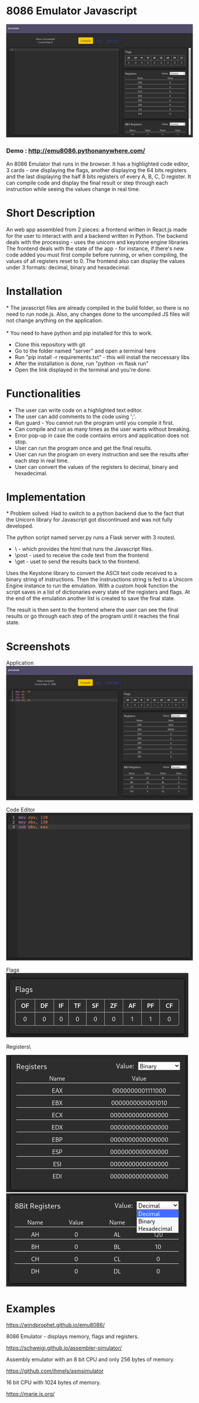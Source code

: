 # 8086 Emulator Javascript

![alt text](ss2.png "Main")

### Demo :  http://emu8086.pythonanywhere.com/

An 8086 Emulator that runs in the browser. It has a highlighted code editor, 3 cards - one displaying the flags, another displaying the 64 bits registers and the last displaying the half 8 bits registers of every A, B, C, D register. It can compile code and display the final result or step through each instruction while seeing the values change in real time.


# Short Description

An web app assembled from 2 pieces: a frontend written in React.js made for the user to interact with and a backend written in Python.
The backend deals with the processing - uses the unicorn and keystone engine libraries 
The frontend deals with the state of the app - for instance, if there's new code added you must first compile before running, or when compiling, the values of all registers reset to 0.
The frontend also can display the values under 3 formats: decimal, binary and hexadecimal.

# Installation

\* The javascript files are already compiled in the build folder, so there is no need to run node.js. Also, any changes done to the uncompiled JS files will not change anything on the application. \
\
\* You need to have python and pip installed for this to work.

* Clone this repository with git
* Go to the folder named "server" and open a terminal here
* Run "pip install -r requirements.txt" - this will install the neccessary libs
* After the installation is done, run "python -m flask run"
* Open the link displayed in the terminal and you're done.

# Functionalities

* The user can write code on a highlighted text editor.
* The user can add comments to the code using ';'.
* Run guard - You cannot run the program until you compile it first.
* Can compile and run as many times as the user wants without breaking.
* Error pop-up in case the code contains errors and application does not stop.
* User can run the program once and get the final results.
* User can run the program on every instruction and see the results after each step in real time.
* User can convert the values of the registers to decimal, binary and hexadecimal.

# Implementation
\* Problem solved: Had to switch to a python backend due to the fact that the Unicorn library for Javascript got discontinued and was not fully developed.

The python script named server.py runs a Flask server with 3 routes\
* \ - which provides the html that runs the Javascript files.
* \post - used to receive the code text from the frontend 
* \get - uset to send the results back to the frontend.

Uses the Keystone library to convert the ASCII text code received to a binary string of instructions. Then the instrusctions string is fed to a Unicorn Engine instance to run the emulation. With a custom hook function the script saves in a list of dictionaries every state of the registers and flags. At the end of the emulation another list is created to save the final state.

The result is then sent to the frontend where the user can see the final results or go through each step of the program until it reaches the final state.

# Screenshots
Application\
![alt text](ss1.png "Application")

Code Editor\
![alt text](ss3.png "Main")

Flags\
![alt text](ss6.png "Main")

Registers\

![alt text](ss4.png "Main")
![alt text](ss5.png "Main")

# Examples

  https://windprophet.github.io/emu8086/

  8086 Emulator - displays memory, flags and registers.

  https://schweigi.github.io/assembler-simulator/

  Assembly emulator with an 8 bit CPU and only 256 bytes of memory.

  https://github.com/ihmels/asmsimulator

  16 bit CPU with 1024 bytes of memory.

  https://marie.js.org/